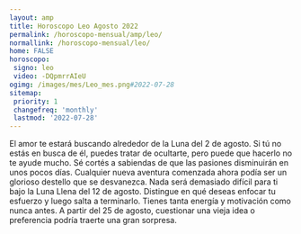 ```yaml
---
layout: amp
title: Horoscopo Leo Agosto 2022 
permalink: /horoscopo-mensual/amp/leo/
normallink: /horoscopo-mensual/leo/
home: FALSE
horoscopo:
 signo: leo
 video: -DQpmrrAIeU
ogimg: /images/mes/Leo_mes.png#2022-07-28
sitemap:
 priority: 1
 changefreq: 'monthly'
 lastmod: '2022-07-28'
---
```



El amor te estará buscando alrededor de la Luna del 2 de agosto. Si tú no estás en busca de él, puedes tratar de ocultarte, pero puede que hacerlo no te ayude mucho. Sé cortés a sabiendas de que las  pasiones disminuirán en unos pocos días. Cualquier nueva aventura comenzada ahora podía ser un glorioso destello que se desvanezca. Nada será demasiado difícil para ti bajo la Luna Llena del 12 de agosto. Distingue en qué deseas enfocar tu esfuerzo y luego salta a terminarlo. Tienes tanta energía y motivación como nunca antes. A partir del 25 de agosto, cuestionar una vieja idea o preferencia podría traerte una gran sorpresa. 